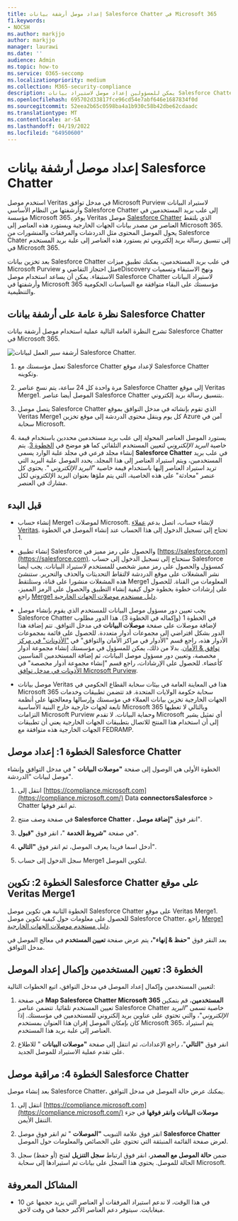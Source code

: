 ```yaml
---
title: إعداد موصل أرشفة بيانات Salesforce Chatter في Microsoft 365
f1.keywords:
- NOCSH
ms.author: markjjo
author: markjjo
manager: laurawi
ms.date: ''
audience: Admin
ms.topic: how-to
ms.service: O365-seccomp
ms.localizationpriority: medium
ms.collection: M365-security-compliance
description: يمكن للمسؤولين إعداد موصل لاستيراد بيانات Salesforce Chatter وأرشفتها من Veritas إلى Microsoft 365. يتيح لك هذا الموصل أرشفة البيانات من مصادر بيانات الجهات الخارجية في Microsoft 365. بعد أرشفتك لهذه البيانات، يمكنك استخدام ميزات التوافق مثل الاحتجاز القانوني والبحث في المحتوى ونهج الاستبقاء لإدارة بيانات الجهات الخارجية.
ms.openlocfilehash: 695702d33817fce96cd54e7abf646e1687834f0d
ms.sourcegitcommit: 52eea2b65c0598ba4a1b930c58b42dbe62cdaadc
ms.translationtype: MT
ms.contentlocale: ar-SA
ms.lasthandoff: 04/19/2022
ms.locfileid: "64950600"
---
```

# <a name="set-up-a-connector-to-archive-salesforce-chatter-data"></a>إعداد موصل أرشفة بيانات Salesforce Chatter

استخدم موصل Veritas في مدخل توافق Microsoft Purview لاستيراد البيانات وأرشفتها من النظام الأساسي Salesforce Chatter إلى علب بريد المستخدمين في مؤسسة Microsoft 365. يوفر Veritas موصل [Salesforce Chatter](http://globanet.com/chatter/) الذي يلتقط العناصر من مصدر بيانات الجهات الخارجية ويستورد هذه العناصر إلى Microsoft 365. يحول الموصل المحتوى مثل الدردشات والمرفقات والمنشورات من Salesforce Chater إلى تنسيق رسالة بريد إلكتروني ثم يستورد هذه العناصر إلى علبة بريد المستخدم في Microsoft 365.

بعد تخزين بيانات Salesforce Chatter في علب بريد المستخدمين، يمكنك تطبيق ميزات Microsoft Purview مثل احتجاز التقاضي وeDiscovery ونهج الاستبقاء وتسميات الاستبقاء. يمكن أن يساعد استخدام موصل Salesforce Chatter لاستيراد البيانات وأرشفتها في Microsoft 365 مؤسستك على البقاء متوافقة مع السياسات الحكومية والتنظيمية.

## <a name="overview-of-archiving-salesforce-chatter-data"></a>نظرة عامة على أرشفة بيانات Salesforce Chatter

تشرح النظرة العامة التالية عملية استخدام موصل أرشفة بيانات Salesforce Chatter في Microsoft 365.

![أرشفة سير العمل لبيانات Salesforce Chatter.](../media/SalesforceChatterConnectorWorkflow.png)

1. تعمل مؤسستك مع Salesforce Chatter لإعداد موقع Salesforce Chatter وتكوينه.

2. مرة واحدة كل 24 ساعة، يتم نسخ عناصر Salesforce Chatter إلى موقع Veritas Merge1. الموصل أيضا عناصر Salesforce Chatter بتنسيق رسالة بريد إلكتروني.

3. يتصل موصل Salesforce Chatter الذي تقوم بإنشائه في مدخل التوافق بموقع Veritas Merge1 كل يوم وينقل محتوى الدردشة إلى موقع تخزين Azure آمن في سحابة Microsoft.

4. يستورد الموصل العناصر المحولة إلى علب بريد مستخدمين محددين باستخدام قيمة خاصية *البريد الإلكتروني* لتعيين المستخدم التلقائي كما هو موضح في [الخطوة 3](#step-3-map-users-and-complete-the-connector-setup). يتم إنشاء مجلد فرعي في مجلد علبة الوارد يسمى **Salesforce Chatter** في علب بريد المستخدمين، ويتم استيراد العناصر إلى هذا المجلد. يحدد الموصل علبة البريد التي تريد استيراد العناصر إليها باستخدام قيمة خاصية *"البريد الإلكتروني* ". يحتوي كل عنصر "محادثة" على هذه الخاصية، التي يتم ملؤها بعنوان البريد الإلكتروني لكل مشارك في العنصر.

## <a name="before-you-begin"></a>قبل البدء

- إنشاء حساب Merge1 لموصلات Microsoft. لإنشاء حساب، اتصل بدعم [عملاء Veritas](https://www.veritas.com/content/support/). تحتاج إلى تسجيل الدخول إلى هذا الحساب عند إنشاء الموصل في الخطوة 1.

- إنشاء تطبيق Salesforce والحصول على رمز مميز في [https://salesforce.com](https://salesforce.com). ستحتاج إلى تسجيل الدخول إلى حساب Salesforce كمسؤول والحصول على رمز مميز شخصي للمستخدم لاستيراد البيانات. يجب أيضا نشر المشغلات على موقع الدردشة لالتقاط التحديثات والحذف والتحرير. ستنشئ هذه المشغلات منشورا على قناة، وستلتقط Merge1 المعلومات من القناة. للحصول على إرشادات خطوة بخطوة حول كيفية إنشاء التطبيق والحصول على الرمز المميز، راجع [Merge1 دليل مستخدم موصلات الجهات الخارجية](https://docs.ms.merge1.globanetportal.com/Merge1%20Third-Party%20Connectors%20SalesForce%20Chatter%20User%20Guide%20.pdf).

- يجب تعيين دور مسؤول موصل البيانات للمستخدم الذي يقوم بإنشاء موصل Salesforce Chatter في الخطوة 1 (وإكماله في الخطوة 3). هذا الدور مطلوب لإضافة موصلات على صفحة **موصلات البيانات** في مدخل التوافق. تتم إضافة هذا الدور بشكل افتراضي إلى مجموعات أدوار متعددة. للحصول على قائمة بمجموعات الأدوار هذه، راجع قسم "الأدوار في مراكز الأمان والتوافق" في ["الأذونات" في مركز توافق & الأمان](../security/office-365-security/permissions-in-the-security-and-compliance-center.md#roles-in-the-security--compliance-center). بدلا من ذلك، يمكن للمسؤول في مؤسستك إنشاء مجموعة أدوار مخصصة، وتعيين دور مسؤول موصل البيانات، ثم إضافة المستخدمين المناسبين كأعضاء. للحصول على الإرشادات، راجع قسم "إنشاء مجموعة أدوار مخصصة" في [الأذونات في مدخل توافق Microsoft Purview](microsoft-365-compliance-center-permissions.md#create-a-custom-role-group).

- موصل بيانات Veritas هذا في المعاينة العامة في بيئات سحابة القطاع الحكومي في Microsoft 365 سحابة حكومة الولايات المتحدة. قد تتضمن تطبيقات وخدمات الجهات الخارجية تخزين بيانات العملاء في مؤسستك وإرسالها ومعالجتها على أنظمة تابعة لجهات خارجية خارج البنية الأساسية Microsoft 365 وبالتالي لا تغطيها التزامات Microsoft Purview وحماية البيانات. لا تقدم Microsoft أي تمثيل يشير إلى أن استخدام هذا المنتج للاتصال بتطبيقات الجهات الخارجية يعني أن تطبيقات الجهات الخارجية هذه متوافقة مع FEDRAMP.

## <a name="step-1-set-up-the-salesforce-chatter-connector"></a>الخطوة 1: إعداد موصل Salesforce Chatter

الخطوة الأولى هي الوصول إلى صفحة **"موصلات البيانات** " في مدخل التوافق وإنشاء موصل لبيانات "الدردشة".

1. انتقل إلى [https://compliance.microsoft.com](https://compliance.microsoft.com/) Data **connectorsSalesforce** >  Chatter ثم انقر فوقها.

2. في صفحة وصف منتج **Salesforce Chatter** ، انقر فوق **"إضافة موصل**".

3. في صفحة **"شروط الخدمة** "، انقر فوق **"قبول**".

4. أدخل اسما فريدا يعرف الموصل، ثم انقر فوق **"التالي**".

5. سجل الدخول إلى حساب Merge1 لتكوين الموصل.

## <a name="step-2-configure-the-salesforce-chatter-on-the-veritas-merge1-site"></a>الخطوة 2: تكوين Salesforce Chatter على موقع Veritas Merge1

الخطوة الثانية هي تكوين موصل Salesforce Chatter على موقع Veritas Merge1. للحصول على معلومات حول كيفية تكوين موصل Salesforce Chatter، راجع [Merge1 دليل مستخدم موصلات الجهات الخارجية](https://docs.ms.merge1.globanetportal.com/Merge1%20Third-Party%20Connectors%20SalesForce%20Chatter%20User%20Guide%20.pdf).

بعد النقر فوق **"حفظ & إنهاء"،** يتم عرض صفحة **تعيين المستخدم** في معالج الموصل في مدخل التوافق.

## <a name="step-3-map-users-and-complete-the-connector-setup"></a>الخطوة 3: تعيين المستخدمين وإكمال إعداد الموصل

لتعيين المستخدمين وإكمال إعداد الموصل في مدخل التوافق، اتبع الخطوات التالية:

1. في صفحة **Map Salesforce Chatter Microsoft 365 المستخدمين**، قم بتمكين تعيين المستخدم تلقائيا. تتضمن عناصر Salesforce Chatter خاصية تسمى *"البريد الإلكتروني*"، والتي تحتوي على عناوين بريد إلكتروني للمستخدمين في مؤسستك. إذا كان بإمكان الموصل إقران هذا العنوان بمستخدم Microsoft 365، يتم استيراد العناصر إلى علبة بريد هذا المستخدم.

2. انقر فوق **"التالي**"، راجع الإعدادات، ثم انتقل إلى صفحة **"موصلات البيانات** " للاطلاع على تقدم عملية الاستيراد للموصل الجديد.

## <a name="step-4-monitor-the-salesforce-chatter-connector"></a>الخطوة 4: مراقبة موصل Salesforce Chatter

بعد إنشاء موصل Salesforce Chatter، يمكنك عرض حالة الموصل في مدخل التوافق.

1. انتقل إلى [https://compliance.microsoft.com](https://compliance.microsoft.com/) **موصلات البيانات وانقر فوقها** في جزء التنقل الأيمن.

2. انقر فوق علامة التبويب **"الموصلات** " ثم انقر فوق موصل **Salesforce Chatter** لعرض صفحة القائمة المنبثقة التي تحتوي على الخصائص والمعلومات حول الموصل.

3. ضمن **حالة الموصل مع المصدر**، انقر فوق ارتباط **سجل التنزيل** لفتح (أو حفظ) سجل الحالة للموصل. يحتوي هذا السجل على بيانات تم استيرادها إلى سحابة Microsoft.

## <a name="known-issues"></a>المشاكل المعروفة

- في هذا الوقت، لا ندعم استيراد المرفقات أو العناصر التي يزيد حجمها عن 10 ميغابايت. سيتوفر دعم العناصر الأكبر حجما في وقت لاحق.